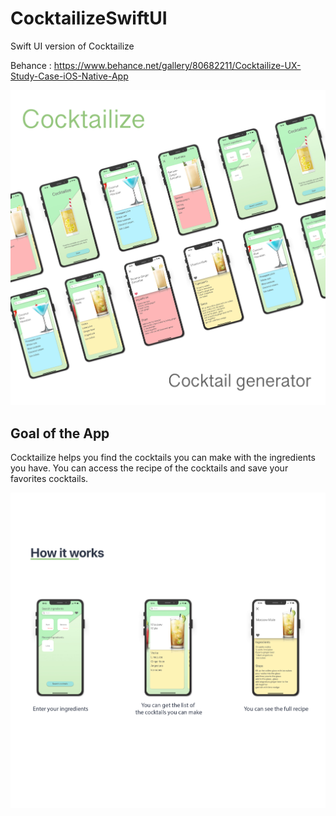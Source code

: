 # CocktailizeSwiftUI
Swift UI version of Cocktailize

Behance : https://www.behance.net/gallery/80682211/Cocktailize-UX-Study-Case-iOS-Native-App

![](img/presentation.jpg)

## Goal of the App
Cocktailize helps you find the cocktails you can make with the ingredients you have. You can access the recipe of the cocktails and save your favorites cocktails.

![](img/demo.jpg)
